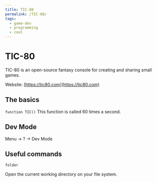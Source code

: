 ```yaml
---
title: TIC-80
permalink: /TIC-80/
tags: 
  - game-dev
  - programming
  - cool
---
```

# TIC-80

TIC-80 is an open-source fantasy console for creating and sharing small games.

Website: [https://tic80.com](https://tic80.com)

## The basics

`function TIC()`
This function is called 60 times a second.

## Dev Mode

Menu -> ? -> Dev Mode

## Useful **commands**

`folder`

Open the current working directory on your file system.
